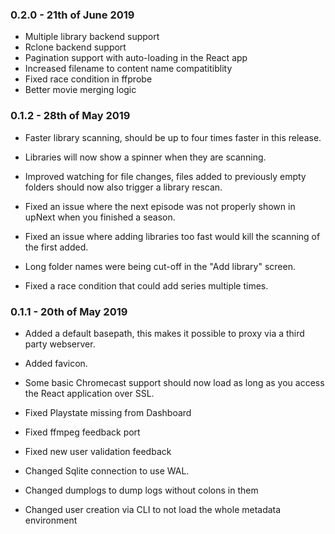 ### 0.2.0 - 21th of June 2019

* Multiple library backend support
* Rclone backend support
* Pagination support with auto-loading in the React app
* Increased filename to content name compatitiblity
* Fixed race condition in ffprobe
* Better movie merging logic

### 0.1.2 - 28th of May 2019

* Faster library scanning, should be up to four times faster in this
  release.
* Libraries will now show a spinner when they are scanning.
* Improved watching for file changes, files added to previously empty
  folders should now also trigger a library rescan.

* Fixed an issue where the next episode was not properly shown in upNext
  when you finished a season.
* Fixed an issue where adding libraries too fast would kill the scanning
  of the first added.
* Long folder names were being cut-off in the "Add library" screen.
* Fixed a race condition that could add series multiple times.


### 0.1.1 - 20th of May 2019

* Added a default basepath, this makes it possible to proxy via a third
  party webserver.
* Added favicon.
* Some basic Chromecast support should now load as long as you access
  the React application over SSL.

* Fixed Playstate missing from Dashboard
* Fixed ffmpeg feedback port
* Fixed new user validation feedback

* Changed Sqlite connection to use WAL.
* Changed dumplogs to dump logs without colons in them
* Changed user creation via CLI to not load the whole metadata
  environment
